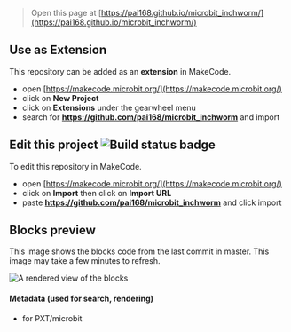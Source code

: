 
> Open this page at [https://pai168.github.io/microbit_inchworm/](https://pai168.github.io/microbit_inchworm/)

## Use as Extension

This repository can be added as an **extension** in MakeCode.

* open [https://makecode.microbit.org/](https://makecode.microbit.org/)
* click on **New Project**
* click on **Extensions** under the gearwheel menu
* search for **https://github.com/pai168/microbit_inchworm** and import

## Edit this project ![Build status badge](https://github.com/pai168/microbit_inchworm/workflows/MakeCode/badge.svg)

To edit this repository in MakeCode.

* open [https://makecode.microbit.org/](https://makecode.microbit.org/)
* click on **Import** then click on **Import URL**
* paste **https://github.com/pai168/microbit_inchworm** and click import

## Blocks preview

This image shows the blocks code from the last commit in master.
This image may take a few minutes to refresh.

![A rendered view of the blocks](https://github.com/pai168/microbit_inchworm/raw/master/.github/makecode/blocks.png)

#### Metadata (used for search, rendering)

* for PXT/microbit
<script src="https://makecode.com/gh-pages-embed.js"></script><script>makeCodeRender("{{ site.makecode.home_url }}", "{{ site.github.owner_name }}/{{ site.github.repository_name }}");</script>
